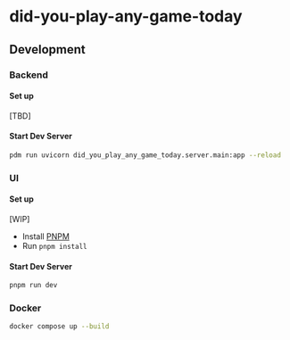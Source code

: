 # did-you-play-any-game-today

## Development

### Backend

#### Set up

[TBD]

#### Start Dev Server

```sh
pdm run uvicorn did_you_play_any_game_today.server.main:app --reload
```

### UI

#### Set up

[WIP]

- Install [PNPM]()
- Run `pnpm install`

#### Start Dev Server

```sh
pnpm run dev
```

### Docker

```sh
docker compose up --build
```
